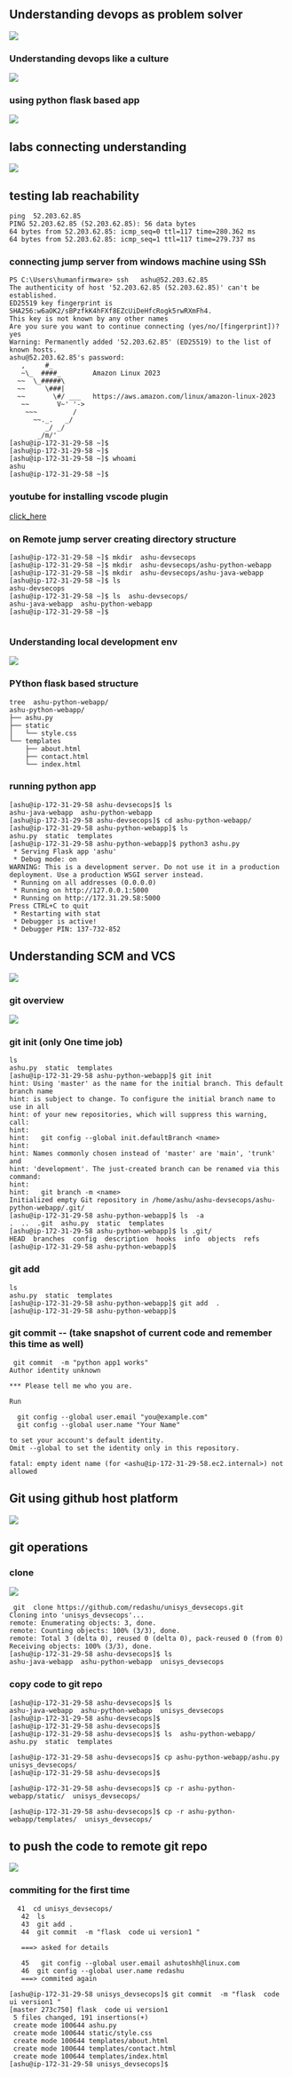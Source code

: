 ## Understanding devops as problem solver 

<img src="dev1.png">

### Understanding devops like a culture 

<img src="dev2.png">

### using python flask based app 

<img src="dev3.png">

## labs connecting understanding 

<img src="labs1.png">


## testing lab reachability 

```
ping  52.203.62.85
PING 52.203.62.85 (52.203.62.85): 56 data bytes
64 bytes from 52.203.62.85: icmp_seq=0 ttl=117 time=280.362 ms
64 bytes from 52.203.62.85: icmp_seq=1 ttl=117 time=279.737 ms
```

### connecting jump server from windows machine using SSh 

```
PS C:\Users\humanfirmware> ssh   ashu@52.203.62.85
The authenticity of host '52.203.62.85 (52.203.62.85)' can't be established.
ED25519 key fingerprint is SHA256:w6aOK2/sBPzfkK4hFXf8EZcUiDeHfcRogk5rwRXmFh4.
This key is not known by any other names
Are you sure you want to continue connecting (yes/no/[fingerprint])? yes
Warning: Permanently added '52.203.62.85' (ED25519) to the list of known hosts.
ashu@52.203.62.85's password:
   ,     #_
   ~\_  ####_        Amazon Linux 2023
  ~~  \_#####\
  ~~     \###|
  ~~       \#/ ___   https://aws.amazon.com/linux/amazon-linux-2023
   ~~       V~' '->
    ~~~         /
      ~~._.   _/
         _/ _/
       _/m/'
[ashu@ip-172-31-29-58 ~]$
[ashu@ip-172-31-29-58 ~]$
[ashu@ip-172-31-29-58 ~]$ whoami
ashu
[ashu@ip-172-31-29-58 ~]$

```


### youtube for installing vscode plugin 

[click_here](https://www.youtube.com/watch?v=2M_50-VAUJA)


### on Remote jump server creating directory structure 

```
[ashu@ip-172-31-29-58 ~]$ mkdir  ashu-devsecops 
[ashu@ip-172-31-29-58 ~]$ mkdir  ashu-devsecops/ashu-python-webapp
[ashu@ip-172-31-29-58 ~]$ mkdir  ashu-devsecops/ashu-java-webapp
[ashu@ip-172-31-29-58 ~]$ ls
ashu-devsecops
[ashu@ip-172-31-29-58 ~]$ ls  ashu-devsecops/
ashu-java-webapp  ashu-python-webapp
[ashu@ip-172-31-29-58 ~]$ 


```

### Understanding local development env 

<img src="devp1.png">

### PYthon flask based structure 

```
tree  ashu-python-webapp/
ashu-python-webapp/
├── ashu.py
├── static
│   └── style.css
└── templates
    ├── about.html
    ├── contact.html
    └── index.html

```

### running python app 

```
[ashu@ip-172-31-29-58 ashu-devsecops]$ ls
ashu-java-webapp  ashu-python-webapp
[ashu@ip-172-31-29-58 ashu-devsecops]$ cd ashu-python-webapp/
[ashu@ip-172-31-29-58 ashu-python-webapp]$ ls
ashu.py  static  templates
[ashu@ip-172-31-29-58 ashu-python-webapp]$ python3 ashu.py 
 * Serving Flask app 'ashu'
 * Debug mode: on
WARNING: This is a development server. Do not use it in a production deployment. Use a production WSGI server instead.
 * Running on all addresses (0.0.0.0)
 * Running on http://127.0.0.1:5000
 * Running on http://172.31.29.58:5000
Press CTRL+C to quit
 * Restarting with stat
 * Debugger is active!
 * Debugger PIN: 137-732-852

```

## Understanding SCM and VCS 

<img src="svc1.png">

### git overview 

<img src="git1.png">

### git init   (only One time job)

```
ls
ashu.py  static  templates
[ashu@ip-172-31-29-58 ashu-python-webapp]$ git init
hint: Using 'master' as the name for the initial branch. This default branch name
hint: is subject to change. To configure the initial branch name to use in all
hint: of your new repositories, which will suppress this warning, call:
hint: 
hint:   git config --global init.defaultBranch <name>
hint: 
hint: Names commonly chosen instead of 'master' are 'main', 'trunk' and
hint: 'development'. The just-created branch can be renamed via this command:
hint: 
hint:   git branch -m <name>
Initialized empty Git repository in /home/ashu/ashu-devsecops/ashu-python-webapp/.git/
[ashu@ip-172-31-29-58 ashu-python-webapp]$ ls  -a
.  ..  .git  ashu.py  static  templates
[ashu@ip-172-31-29-58 ashu-python-webapp]$ ls .git/
HEAD  branches  config  description  hooks  info  objects  refs
[ashu@ip-172-31-29-58 ashu-python-webapp]$ 
```

### git add 

```
ls 
ashu.py  static  templates
[ashu@ip-172-31-29-58 ashu-python-webapp]$ git add  .
[ashu@ip-172-31-29-58 ashu-python-webapp]$ 

```

### git commit -- (take snapshot of current code and remember this time as well)


```
 git commit  -m "python app1 works"
Author identity unknown

*** Please tell me who you are.

Run

  git config --global user.email "you@example.com"
  git config --global user.name "Your Name"

to set your account's default identity.
Omit --global to set the identity only in this repository.

fatal: empty ident name (for <ashu@ip-172-31-29-58.ec2.internal>) not allowed
```

## Git using github host platform 

<img src="host1.png">

## git operations 

### clone 

<img src="gitops1.png">

```
 git  clone https://github.com/redashu/unisys_devsecops.git
Cloning into 'unisys_devsecops'...
remote: Enumerating objects: 3, done.
remote: Counting objects: 100% (3/3), done.
remote: Total 3 (delta 0), reused 0 (delta 0), pack-reused 0 (from 0)
Receiving objects: 100% (3/3), done.
[ashu@ip-172-31-29-58 ashu-devsecops]$ ls
ashu-java-webapp  ashu-python-webapp  unisys_devsecops
```


### copy code to git repo 

```
[ashu@ip-172-31-29-58 ashu-devsecops]$ ls
ashu-java-webapp  ashu-python-webapp  unisys_devsecops
[ashu@ip-172-31-29-58 ashu-devsecops]$ 
[ashu@ip-172-31-29-58 ashu-devsecops]$ 
[ashu@ip-172-31-29-58 ashu-devsecops]$ ls  ashu-python-webapp/
ashu.py  static  templates

[ashu@ip-172-31-29-58 ashu-devsecops]$ cp ashu-python-webapp/ashu.py  unisys_devsecops/
[ashu@ip-172-31-29-58 ashu-devsecops]$ 

[ashu@ip-172-31-29-58 ashu-devsecops]$ cp -r ashu-python-webapp/static/  unisys_devsecops/

[ashu@ip-172-31-29-58 ashu-devsecops]$ cp -r ashu-python-webapp/templates/  unisys_devsecops/

```


## to push the code to remote git repo 

<img src="gitrm.png">

### commiting for the first time 

```
  41  cd unisys_devsecops/
   42  ls
   43  git add .
   44  git commit  -m "flask  code ui version1 "

   ===> asked for details 

   45   git config --global user.email ashutoshh@linux.com
   46  git config --global user.name redashu
   ===> commited again 
   
[ashu@ip-172-31-29-58 unisys_devsecops]$ git commit  -m "flask  code ui version1 "
[master 273c750] flask  code ui version1
 5 files changed, 191 insertions(+)
 create mode 100644 ashu.py
 create mode 100644 static/style.css
 create mode 100644 templates/about.html
 create mode 100644 templates/contact.html
 create mode 100644 templates/index.html
[ashu@ip-172-31-29-58 unisys_devsecops]$ 
```

